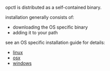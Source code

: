 opctl is distributed as a self-contained binary.

installation generally consists of:

- downloading the OS specific binary
- adding it to your path

see an OS specific installation guide for details:

- [linux](linux.md)
- [osx](osx.md)
- [windows](windows.md)
